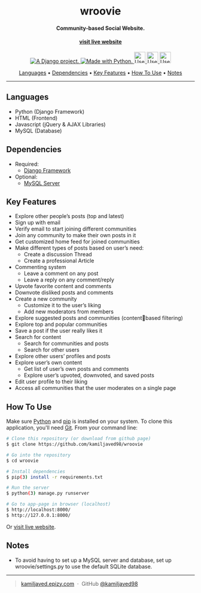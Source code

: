 
<h1 align="center">
  <br>
  wroovie
  <br>
</h1>

<h4 align="center">Community-based Social Website.</h4>
<h4 align="center">
	<a href="https://wroovie.pythonanywhere.com/"> visit live website 
	</a>
</h4>
<p></p>

<p align="center">
	<a href="http://www.djangoproject.com/">
		<img src="https://www.djangoproject.com/m/img/badges/djangoproject120x25.gif" border="0" alt="A Django project." title="A Django project."/>
	</a>
  <a href="https://www.python.org/">
		<img src="http://ForTheBadge.com/images/badges/made-with-python.svg" alt=" Made with Python.">
  </a>
  <a href="https://www.w3.org/standards/webdesign/htmlcss">
		<img src="http://ForTheBadge.com/images/badges/uses-html.svg" height="30px" alt="Uses HTML.">
  </a>
  <a href="https://www.w3.org/standards/webdesign/htmlcss">
		<img src="http://ForTheBadge.com/images/badges/uses-css.svg" height="30px" alt="Uses CSS.">
  </a>
  <a href="https://developer.mozilla.org/en-US/docs/Web/JavaScript">
		<img src="http://ForTheBadge.com/images/badges/uses-js.svg" height="30px" alt="Uses JavaScript.">
  </a>
</p>

<p align="center">
  <a href="#languages">Languages</a> •
  <a href="#dependencies">Dependencies</a> •
  <a href="#key-features">Key Features</a> •
  <a href="#how-to-use">How To Use</a> •
  <a href="#notes">Notes</a>
</p>

<hr>

## Languages

* Python (Django Framework)
* HTML (Frontend)
* Javascript (jQuery & AJAX Libraries)
* MySQL (Database)

## Dependencies

* Required:
  - [Django Framework](https://www.djangoproject.com/)
* Optional:
  - [MySQL Server](https://dev.mysql.com/downloads/)

## Key Features

* Explore other people’s posts (top and latest)
* Sign up with email
* Verify email to start joining different communities
* Join any community to make their own posts in it
* Get customized home feed for joined communities
* Make different types of posts based on user’s need:
  - Create a discussion Thread
  - Create a professional Article
* Commenting system
  - Leave a comment on any post
  - Leave a reply on any comment/reply
* Upvote favorite content and comments
* Downvote disliked posts and comments
* Create a new community
  - Customize it to the user’s liking
  - Add new moderators from members
* Explore suggested posts and communities (contentbased filtering)
* Explore top and popular communities
* Save a post if the user really likes it
* Search for content
  - Search for communities and posts
  - Search for other users
* Explore other users’ profiles and posts 
* Explore user’s own content
  - Get list of user’s own posts and comments
  - Explore user’s upvoted, downvoted, and 
saved posts
* Edit user profile to their liking
* Access all communities that the user moderates on a single page


## How To Use

Make sure [Python](https://www.python.org/) and [pip](https://pip.pypa.io/en/stable/installing/) is installed on your system. 
To clone this application, you'll need [Git](https://git-scm.com). From your command line:

```bash
# Clone this repository (or download from github page)
$ git clone https://github.com/kamiljaved98/wroovie

# Go into the repository
$ cd wroovie

# Install dependencies
$ pip(3) install -r requirements.txt

# Run the server
$ python(3) manage.py runserver

# Go to app-page in browser (localhost)
$ http://localhost:8000/
$ http://127.0.0.1:8000/
```
Or 	<a href="https://wroovie.pythonanywhere.com/">   visit live website</a>.

## Notes

* To avoid having to set up a MySQL server and database, set up wroovie/settings.py to use the default SQLite database.

---

> [kamiljaved.epizy.com](http://kamiljaved.epizy.com/) &nbsp;&middot;&nbsp;
> GitHub [@kamiljaved98](https://github.com/kamiljaved98)
